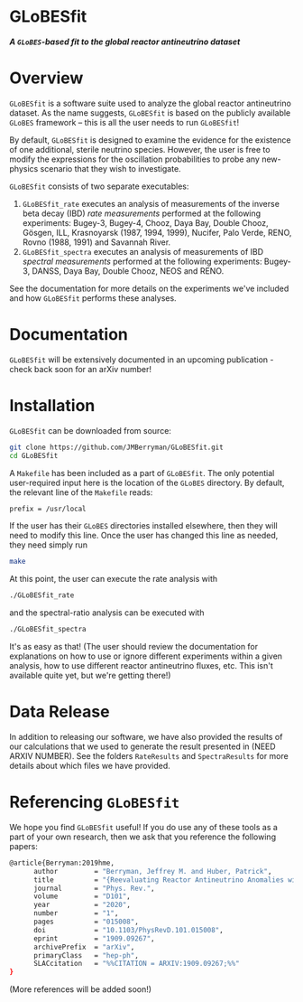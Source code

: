 **GLoBESfit**
=============
***A `GLoBES`-based fit to the global reactor antineutrino dataset***

Overview
========
`GLoBESfit` is a software suite used to analyze the global reactor antineutrino dataset. As the name suggests, `GLoBESfit` is based on the publicly available `GLoBES` framework – this is all the user needs to run `GLoBESfit`!

By default, `GLoBESfit` is designed to examine the evidence for the existence of one additional, sterile neutrino species. However, the user is free to modify the expressions for the oscillation probabilities to probe any new-physics scenario that they wish to investigate.

`GLoBESfit` consists of two separate executables:
  1. `GLoBESfit_rate` executes an analysis of measurements of the inverse beta decay (IBD) *rate measurements* performed at the following experiments: Bugey-3, Bugey-4, Chooz, Daya Bay, Double Chooz, Gösgen, ILL, Krasnoyarsk (1987, 1994, 1999), Nucifer, Palo Verde, RENO, Rovno (1988, 1991) and Savannah River.
  2. `GLoBESfit_spectra` executes an analysis of measurements of IBD *spectral measurements* performed at the following experiments: Bugey-3, DANSS, Daya Bay, Double Chooz, NEOS and RENO.

See the documentation for more details on the experiments we've included and how `GLoBESfit` performs these analyses.

Documentation
=============

`GLoBESfit` will be extensively documented in an upcoming publication - check back soon for an arXiv number!

Installation
============

`GLoBESfit` can be downloaded from source:
```bash
git clone https://github.com/JMBerryman/GLoBESfit.git
cd GLoBESfit
```

A `Makefile` has been included as a part of `GLoBESfit`. The only potential user-required input here is the location of the `GLoBES` directory. By default, the relevant line of the `Makefile` reads:
```bash
prefix = /usr/local
```
If the user has their `GLoBES` directories installed elsewhere, then they will need to modify this line. Once the user has changed this line as needed, they need simply run
```bash
make
```
At this point, the user can execute the rate analysis with
```bash
./GLoBESfit_rate
```
and the spectral-ratio analysis can be executed with
```bash
./GLoBESfit_spectra
```
It's as easy as that! (The user should review the documentation for explanations on how to use or ignore different experiments within a given analysis, how to use different reactor antineutrino fluxes, etc. This isn't available quite yet, but we're getting there!)

Data Release
============

In addition to releasing our software, we have also provided the results of our calculations that we used to generate the result presented in (NEED ARXIV NUMBER). See the folders `RateResults` and `SpectraResults` for more details about which files we have provided.

Referencing `GLoBESfit`
=======================

We hope you find `GLoBESfit` useful! If you do use any of these tools as a part of your own research, then we ask that you reference the following papers:

```bash
@article{Berryman:2019hme,
      author         = "Berryman, Jeffrey M. and Huber, Patrick",
      title          = "{Reevaluating Reactor Antineutrino Anomalies with Updated Flux Predictions}",
      journal        = "Phys. Rev.",
      volume         = "D101",
      year           = "2020",
      number         = "1",
      pages          = "015008",
      doi            = "10.1103/PhysRevD.101.015008",
      eprint         = "1909.09267",
      archivePrefix  = "arXiv",
      primaryClass   = "hep-ph",
      SLACcitation   = "%%CITATION = ARXIV:1909.09267;%%"
}
```

(More references will be added soon!)
